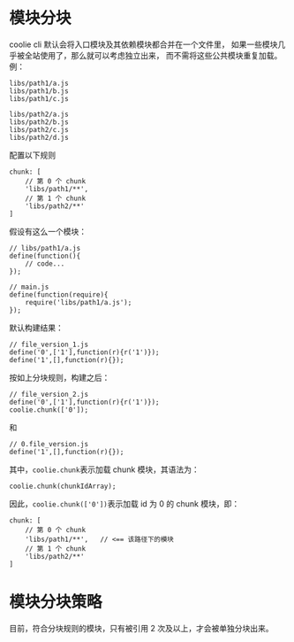 # 模块分块


coolie cli 默认会将入口模块及其依赖模块都合并在一个文件里，
如果一些模块几乎被全站使用了，那么就可以考虑独立出来，
而不需将这些公共模块重复加载。例：

```
libs/path1/a.js
libs/path1/b.js
libs/path1/c.js

libs/path2/a.js
libs/path2/b.js
libs/path2/c.js
libs/path2/d.js
```

配置以下规则
```
chunk: [
    // 第 0 个 chunk
    'libs/path1/**',
    // 第 1 个 chunk
    'libs/path2/**'
]
```

假设有这么一个模块：
```
// libs/path1/a.js
define(function(){
    // code...
});

// main.js
define(function(require){
    require('libs/path1/a.js');
});
```

默认构建结果：
```
// file_version_1.js
define('0',['1'],function(r){r('1')});
define('1',[],function(r){});
```

按如上分块规则，构建之后：
```
// file_version_2.js
define('0',['1'],function(r){r('1')});
coolie.chunk(['0']);
```
和
```
// 0.file_version.js
define('1',[],function(r){});
```

其中，`coolie.chunk`表示加载 chunk 模块，其语法为：
```
coolie.chunk(chunkIdArray);
```

因此，`coolie.chunk(['0'])`表示加载 id 为 0 的 chunk 模块，即：
```
chunk: [
    // 第 0 个 chunk
    'libs/path1/**',   // <== 该路径下的模块
    // 第 1 个 chunk
    'libs/path2/**'
]
```



# 模块分块策略
目前，符合分块规则的模块，只有被引用 2 次及以上，才会被单独分块出来。

